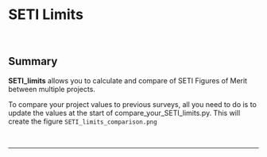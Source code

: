 SETI Limits
=============================

&nbsp;


## Summary

**SETI_limits** allows you to calculate and compare of SETI Figures of Merit between multiple projects.


To compare your project values to previous surveys, all you need to do is to update the values at the start of compare_your_SETI_limits.py.
This will create the figure `SETI_limits_comparison.png`


&nbsp;

-------------------


